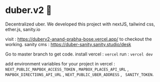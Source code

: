 # duber.v2 🚕
Decentralized uber. We developed this project with nextJS, tailwind css, ether.js, sanity.io

visit : https://duberv2-anand-prabha-bose.vercel.app/ to checkout the working.
sanity cms : https://duber-sanity.sanity.studio/desk

Go to master branch to get code.
install vercel : ```vercel```
run : ```vercel dev```

add environment variables for your project in vercel : ```NEXT_PUBLIC_MAPBOX_ACCESS_TOKEN``` , ``` MAPBOX_PLACES_API_URL ``` , ``` MAPBOX_DIRECTIONS_API_URL``` , ``` NEXT_PUBLIC_UBER_ADDRESS ``` , ``` SANITY_TOKEN```.




